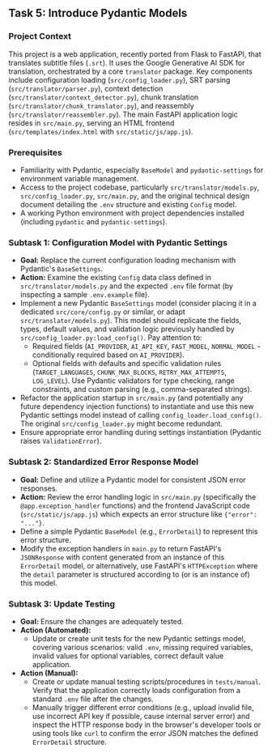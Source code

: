 ## Task 5: Introduce Pydantic Models

### Project Context
This project is a web application, recently ported from Flask to FastAPI, that translates subtitle files (`.srt`). It uses the Google Generative AI SDK for translation, orchestrated by a core `translator` package. Key components include configuration loading (`src/config_loader.py`), SRT parsing (`src/translator/parser.py`), context detection (`src/translator/context_detector.py`), chunk translation (`src/translator/chunk_translator.py`), and reassembly (`src/translator/reassembler.py`). The main FastAPI application logic resides in `src/main.py`, serving an HTML frontend (`src/templates/index.html` with `src/static/js/app.js`).

### Prerequisites
-   Familiarity with Pydantic, especially `BaseModel` and `pydantic-settings` for environment variable management.
-   Access to the project codebase, particularly `src/translator/models.py`, `src/config_loader.py`, `src/main.py`, and the original technical design document detailing the `.env` structure and existing `Config` model.
-   A working Python environment with project dependencies installed (including `pydantic` and `pydantic-settings`).

### Subtask 1: Configuration Model with Pydantic Settings
-   **Goal:** Replace the current configuration loading mechanism with Pydantic's `BaseSettings`.
-   **Action:** Examine the existing `Config` data class defined in `src/translator/models.py` and the expected `.env` file format (by inspecting a sample `.env.example` file).
-   Implement a new Pydantic `BaseSettings` model (consider placing it in a dedicated `src/core/config.py` or similar, or adapt `src/translator/models.py`). This model should replicate the fields, types, default values, and validation logic previously handled by `src/config_loader.py:load_config()`. Pay attention to:
    -   Required fields (`AI_PROVIDER`, `AI_API_KEY`, `FAST_MODEL`, `NORMAL_MODEL` - conditionally required based on `AI_PROVIDER`).
    -   Optional fields with defaults and specific validation rules (`TARGET_LANGUAGES`, `CHUNK_MAX_BLOCKS`, `RETRY_MAX_ATTEMPTS`, `LOG_LEVEL`). Use Pydantic validators for type checking, range constraints, and custom parsing (e.g., comma-separated strings).
-   Refactor the application startup in `src/main.py` (and potentially any future dependency injection functions) to instantiate and use this new Pydantic settings model instead of calling `config_loader.load_config()`. The original `src/config_loader.py` might become redundant.
-   Ensure appropriate error handling during settings instantiation (Pydantic raises `ValidationError`).

### Subtask 2: Standardized Error Response Model
-   **Goal:** Define and utilize a Pydantic model for consistent JSON error responses.
-   **Action:** Review the error handling logic in `src/main.py` (specifically the `@app.exception_handler` functions) and the frontend JavaScript code (`src/static/js/app.js`) which expects an error structure like `{"error": "..."}`.
-   Define a simple Pydantic `BaseModel` (e.g., `ErrorDetail`) to represent this error structure.
-   Modify the exception handlers in `main.py` to return FastAPI's `JSONResponse` with content generated from an instance of this `ErrorDetail` model, or alternatively, use FastAPI's `HTTPException` where the `detail` parameter is structured according to (or is an instance of) this model.

### Subtask 3: Update Testing
-   **Goal:** Ensure the changes are adequately tested.
-   **Action (Automated):**
    -   Update or create unit tests for the new Pydantic settings model, covering various scenarios: valid `.env`, missing required variables, invalid values for optional variables, correct default value application.
-   **Action (Manual):**
    -   Create or update manual testing scripts/procedures in `tests/manual`. Verify that the application correctly loads configuration from a standard `.env` file after the changes.
    -   Manually trigger different error conditions (e.g., upload invalid file, use incorrect API key if possible, cause internal server error) and inspect the HTTP response body in the browser's developer tools or using tools like `curl` to confirm the error JSON matches the defined `ErrorDetail` structure.